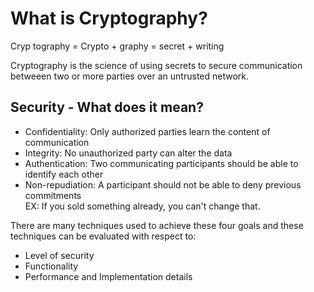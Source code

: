 # What is Cryptography?

Cryp tography = Crypto + graphy
= secret + writing

Cryptography is the science of using secrets to secure communication betweeen two or more parties over an untrusted network.

## Security - What does it mean?
- Confidentiality: Only authorized parties learn the content of communication
- Integrity: No unauthorized party can alter the data
- Authentication: Two communicating participants should be able to identify each other
- Non-repudiation: A participant should not be able to deny previous commitments <br>EX: If you sold something already, you can't change that.

There are many techniques used to achieve these four goals and these techniques can be evaluated with respect to:
- Level of security
- Functionality
- Performance and Implementation details
